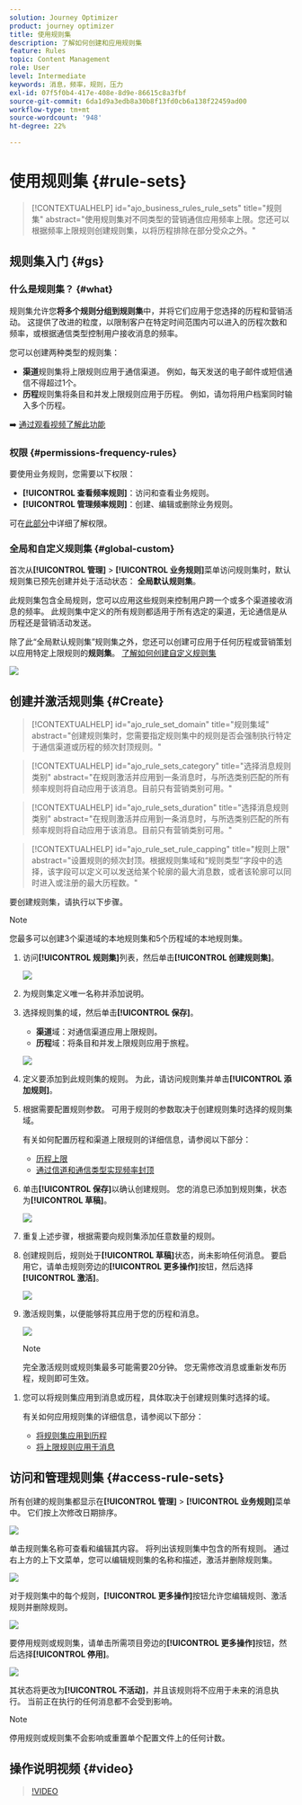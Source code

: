 ```yaml
---
solution: Journey Optimizer
product: journey optimizer
title: 使用规则集
description: 了解如何创建和应用规则集
feature: Rules
topic: Content Management
role: User
level: Intermediate
keywords: 消息，频率，规则，压力
exl-id: 07f5f0b4-417e-408e-8d9e-86615c8a3fbf
source-git-commit: 6da1d9a3edb8a30b8f13fd0cb6a138f22459ad00
workflow-type: tm+mt
source-wordcount: '948'
ht-degree: 22%

---
```


# 使用规则集 {#rule-sets}

>[!CONTEXTUALHELP]
>id="ajo_business_rules_rule_sets"
>title="规则集"
>abstract="使用规则集对不同类型的营销通信应用频率上限。您还可以根据频率上限规则创建规则集，以将历程排除在部分受众之外。"

## 规则集入门 {#gs}

### 什么是规则集？ {#what}

规则集允许您&#x200B;**将多个规则分组到规则集**&#x200B;中，并将它们应用于您选择的历程和营销活动。 这提供了改进的粒度，以限制客户在特定时间范围内可以进入的历程次数和频率，或根据通信类型控制用户接收消息的频率。

您可以创建两种类型的规则集：

* **渠道**&#x200B;规则集将上限规则应用于通信渠道。 例如，每天发送的电子邮件或短信通信不得超过1个。
* **历程**&#x200B;规则集将条目和并发上限规则应用于历程。 例如，请勿将用户档案同时输入多个历程。

➡️ [通过观看视频了解此功能](#video)

### 权限 {#permissions-frequency-rules}

要使用业务规则，您需要以下权限：

* **[!UICONTROL 查看频率规则]**：访问和查看业务规则。
* **[!UICONTROL 管理频率规则]**：创建、编辑或删除业务规则。

可在[此部分](../administration/high-low-permissions.md)中详细了解权限。

### 全局和自定义规则集 {#global-custom}

首次从&#x200B;**[!UICONTROL 管理]** > **[!UICONTROL 业务规则]**&#x200B;菜单访问规则集时，默认规则集已预先创建并处于活动状态： **全局默认规则集**。

此规则集包含全局规则，您可以应用这些规则来控制用户跨一个或多个渠道接收消息的频率。 此规则集中定义的所有规则都适用于所有选定的渠道，无论通信是从历程还是营销活动发送。

除了此“全局默认规则集”规则集之外，您还可以创建可应用于任何历程或营销策划以应用特定上限规则的&#x200B;**规则集**。 [了解如何创建自定义规则集](#create)

![](assets/rule-sets-default.png)

## 创建并激活规则集 {#Create}

>[!CONTEXTUALHELP]
>id="ajo_rule_set_domain"
>title="规则集域"
>abstract="创建规则集时，您需要指定规则集中的规则是否会强制执行特定于通信渠道或历程的频次封顶规则。"

>[!CONTEXTUALHELP]
>id="ajo_rule_sets_category"
>title="选择消息规则类别"
>abstract="在规则激活并应用到一条消息时，与所选类别匹配的所有频率规则将自动应用于该消息。目前只有营销类别可用。"

<!--NOT USED?
[!CONTEXTUALHELP]
>id="ajo_rule_sets_capping"
>title="Set the capping for your rule"
>abstract="Specify the maximum number of messages sent to a customer profile within the chosen time frame. The frequency cap will be based on the selected calendar period and will be reset at the beginning of the corresponding time frame."-->

>[!CONTEXTUALHELP]
>id="ajo_rule_sets_duration"
>title="选择消息规则类别"
>abstract="在规则激活并应用到一条消息时，与所选类别匹配的所有频率规则将自动应用于该消息。目前只有营销类别可用。"

>[!CONTEXTUALHELP]
>id="ajo_rule_set_rule_capping"
>title="规则上限"
>abstract="设置规则的频次封顶。根据规则集域和“规则类型”字段中的选择，该字段可以定义可以发送给某个轮廓的最大消息数，或者该轮廓可以同时进入或注册的最大历程数。"

要创建规则集，请执行以下步骤。

>[!NOTE]
>
>您最多可以创建3个渠道域的本地规则集和5个历程域的本地规则集。

1. 访问&#x200B;**[!UICONTROL 规则集]**&#x200B;列表，然后单击&#x200B;**[!UICONTROL 创建规则集]**。

   ![](assets/rule-sets-create-button.png)

1. 为规则集定义唯一名称并添加说明。

1. 选择规则集的域，然后单击&#x200B;**[!UICONTROL 保存]**。

   * **渠道**&#x200B;域：对通信渠道应用上限规则。
   * **历程**&#x200B;域：将条目和并发上限规则应用于旅程。

   ![](assets/rule-sets-create.png)

1. 定义要添加到此规则集的规则。 为此，请访问规则集并单击&#x200B;**[!UICONTROL 添加规则]**。

1. 根据需要配置规则参数。 可用于规则的参数取决于创建规则集时选择的规则集域。

   有关如何配置历程和渠道上限规则的详细信息，请参阅以下部分：

   * [历程上限](../conflict-prioritization/journey-capping.md)
   * [通过信道和通信类型实现频率封顶](../conflict-prioritization/channel-capping.md)

1. 单击&#x200B;**[!UICONTROL 保存]**&#x200B;以确认创建规则。 您的消息已添加到规则集，状态为&#x200B;**[!UICONTROL 草稿]**。

   ![](assets/rule-set-rule-created.png)

1. 重复上述步骤，根据需要向规则集添加任意数量的规则。

1. 创建规则后，规则处于&#x200B;**[!UICONTROL 草稿]**&#x200B;状态，尚未影响任何消息。 要启用它，请单击规则旁边的&#x200B;**[!UICONTROL 更多操作]**&#x200B;按钮，然后选择&#x200B;**[!UICONTROL 激活]**。

   ![](assets/rule-set-activate-rule.png)

1. 激活规则集，以便能够将其应用于您的历程和消息。

   ![](assets/rule-set-activate-set.png)

   >[!NOTE]
   >
   >完全激活规则或规则集最多可能需要20分钟。 您无需修改消息或重新发布历程，规则即可生效。

<!--Currently, once a rule set is activated, no more rules can be added to that rule set.-->

1. 您可以将规则集应用到消息或历程，具体取决于创建规则集时选择的域。

   有关如何应用规则集的详细信息，请参阅以下部分：

   * [将规则集应用到历程](../conflict-prioritization/journey-capping.md#apply-capping)
   * [将上限规则应用于消息](../conflict-prioritization/channel-capping.md#apply)

## 访问和管理规则集 {#access-rule-sets}

所有创建的规则集都显示在&#x200B;**[!UICONTROL 管理]** > **[!UICONTROL 业务规则]**&#x200B;菜单中。 它们按上次修改日期排序。

![](assets/rule-sets-list.png)

单击规则集名称可查看和编辑其内容。 将列出该规则集中包含的所有规则。 通过右上方的上下文菜单，您可以编辑规则集的名称和描述，激活并删除规则集。

![](assets/rule-set-example.png)

对于规则集中的每个规则，**[!UICONTROL 更多操作]**&#x200B;按钮允许您编辑规则、激活规则并删除规则。

![](assets/rule-set-example-rules.png)

要停用规则或规则集，请单击所需项目旁边的&#x200B;**[!UICONTROL 更多操作]**&#x200B;按钮，然后选择&#x200B;**[!UICONTROL 停用]**。

![](assets/rule-set-inactive-rule.png)

其状态将更改为&#x200B;**[!UICONTROL 不活动]**，并且该规则将不应用于未来的消息执行。 当前正在执行的任何消息都不会受到影响。

>[!NOTE]
>
>停用规则或规则集不会影响或重置单个配置文件上的任何计数。

## 操作说明视频 {#video}

>[!VIDEO](https://video.tv.adobe.com/v/3444736?quality=12&captions=chi_hans)
